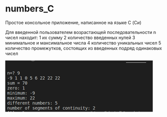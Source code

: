 # numbers_C
Простое консольное приложение, написанное на языке C (Си)

Для введенной пользователем возрастающей последовательности n чисел находит:
    1 их сумму
    2 количество введенных нулей
    3 минимальное и максимальное числа
    4 количество уникальных чисел
    5 количество промежутков, состоящих из введенных подряд одинаковых чисел

![screenshot](./screenshot.png)

